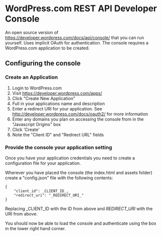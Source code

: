 
WordPress.com REST API Developer Console
================

An open source version of https://developer.wordpress.com/docs/api/console/ that you can run yourself. Uses implicit OAuth for authentication.
The console requires a WordPress.com application to be created.

## Configuring the console

### Create an Application

1. Login to WordPress.com
2. Visit https://developer.wordpress.com/apps/
3. Click "Create New Application"
4. Full in your applications name and description
5. Enter a redirect URI for your application. See http://developer.wordpress.com/docs/oauth2/ for more information
6. Enter any domains you plan on accessing the console from in the "Javascript Origins" box
7. Click 'Create'
8. Note the "Client ID" and "Redirect URL" fields

### Provide the console your application setting

Once you have your application credentials you need to create a configuration file for your application.

Wherever you have placed the console (the index.html and assets folder) create a "config.json" file with the following contents:

    {
        "client_id": _CLIENT_ID_,
	    "redirect_uri": "_REDIRECT_URI_"
    }

Replacing _CLIENT_ID with the ID from above and _REDIRECT_URI_ with the URI from above.

You should now be able to load the console and authenticate using the box in the lower right hand corner.